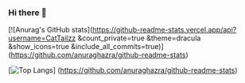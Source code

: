 ### Hi there 👋

[![Anurag's GitHub stats](https://github-readme-stats.vercel.app/api?username=CatTailzz
&count_private=true
&theme=dracula
&show_icons=true
&include_all_commits=true)]
(https://github.com/anuraghazra/github-readme-stats)

[![Top Langs](https://github-readme-stats.vercel.app/api/top-langs/?username=CatTailzz&layout=compact)]
(https://github.com/anuraghazra/github-readme-stats)
